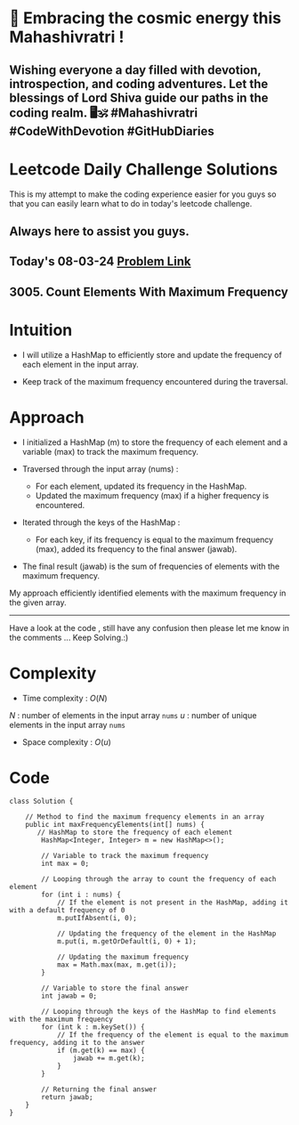 # 🔱 Embracing the cosmic energy this Mahashivratri ! 
## Wishing everyone a day filled with devotion, introspection, and coding adventures. Let the blessings of Lord Shiva guide our paths in the coding realm. 🖥️🕉️ #Mahashivratri #CodeWithDevotion #GitHubDiaries

# Leetcode Daily Challenge Solutions

This is my attempt to make the coding experience easier for you guys so that you can easily learn what to do in today's leetcode challenge.

## Always here to assist you guys.

## Today's 08-03-24 [Problem Link](https://leetcode.com/problems/count-elements-with-maximum-frequency/description/?envType=daily-question&envId=2024-03-08)
## 3005. Count Elements With Maximum Frequency

# Intuition
<!-- Describe your first thoughts on how to solve this problem. -->
- I will utilize a HashMap to efficiently store and update the frequency of each element in the input array.

- Keep track of the maximum frequency encountered during the traversal.

# Approach
<!-- Describe your approach to solving the problem. -->
- I initialized a HashMap (m) to store the frequency of each element and a variable (max) to track the maximum frequency.

- Traversed through the input array (nums) :
  - For each element, updated its frequency in the HashMap.
  - Updated the maximum frequency (max) if a higher frequency is encountered.

- Iterated through the keys of the HashMap :
  - For each key, if its frequency is equal to the maximum frequency (max), added its frequency to the final answer (jawab).

- The final result (jawab) is the sum of frequencies of elements with the maximum frequency.

My approach efficiently identified elements with the maximum frequency in the given array.

---
Have a look at the code , still have any confusion then please let me know in the comments ... Keep Solving.:)

# Complexity
- Time complexity : $O(N)$
<!-- Add your time complexity here, e.g. $$O(n)$$ -->
$N$ : number of elements in the input array `nums`
$u$ : number of unique elements in the input array `nums`
- Space complexity : $O(u)$
<!-- Add your space complexity here, e.g. $$O(n)$$ -->

# Code
```
class Solution {
 
    // Method to find the maximum frequency elements in an array
    public int maxFrequencyElements(int[] nums) {
       // HashMap to store the frequency of each element
        HashMap<Integer, Integer> m = new HashMap<>();
        
        // Variable to track the maximum frequency
        int max = 0;
        
        // Looping through the array to count the frequency of each element
        for (int i : nums) {
            // If the element is not present in the HashMap, adding it with a default frequency of 0
            m.putIfAbsent(i, 0);
            
            // Updating the frequency of the element in the HashMap
            m.put(i, m.getOrDefault(i, 0) + 1);
            
            // Updating the maximum frequency
            max = Math.max(max, m.get(i));
        }   

        // Variable to store the final answer
        int jawab = 0;
        
        // Looping through the keys of the HashMap to find elements with the maximum frequency
        for (int k : m.keySet()) {
            // If the frequency of the element is equal to the maximum frequency, adding it to the answer
            if (m.get(k) == max) {
                jawab += m.get(k);
            }
        }
        
        // Returning the final answer
        return jawab;
    }
}
```